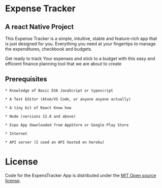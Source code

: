 # Expense Tracker

## A react Native Project

This Expense Tracker is a simple, intuitive, stable and feature-rich app that is just designed for you. Everything you need at your fingertips to manage the expenditures, checkbook and budgets.

Get ready to track Your expenses and stick to a budget with this easy and efficient finance planning tool that we are about to create

## Prerequisites

    * Knowledge of Basic ES6 JavaScript or typescript

    * A Text Editor (Atom/VS Code, or anyone anyone actually)

    * A tiny bit of React Know how

    * Node (versions 12.8 and above)

    * Expo App downloaded from AppStore or Google Play Store

    * Internet

    * API server (I used an API hosted on heroku)

# License

Code for the ExpensTracker App is distributed under the [MIT Open source license](https://opensource.org/licenses/MIT).
